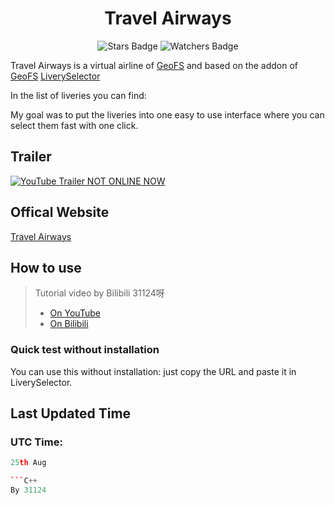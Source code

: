 <h1 align="center">Travel Airways</h1>

<p align="center">
    <img alt="Stars Badge" src="https://img.shields.io/github/stars/GeoFS-hub/Travel-Airways?style=flat-square&color=light-green">
    <img alt="Watchers Badge" src="https://img.shields.io/github/watchers/GeoFS-hub/Travel-Airways?style=flat-square&color=light-green">
</p>

Travel Airways is a virtual airline of [GeoFS](https://geo-fs.com) and based on the addon of [GeoFS](https://geo-fs.com) [LiverySelector](https://github.com/kolos26/GEOFS-LiverySelector)

In the list of liveries you can find:

My goal was to put the liveries into one easy to use interface where you can select them fast with one click.

## Trailer
[![YouTube Trailer NOT ONLINE NOW](封面)](URL)


## Offical Website

[Travel Airways](https://airtravel.neocities.org/)


## How to use

> Tutorial video by Bilibili 31124呀
> - [On YouTube](URL)
> - [On Bilibili](URL)


### Quick test without installation

You can use this without installation: just copy the URL and paste it in LiverySelector.


## Last Updated Time
### UTC Time: 
```C++
25th Aug

```C++
By 31124
